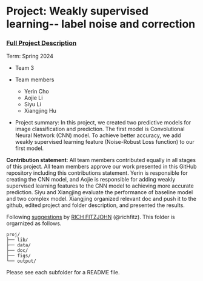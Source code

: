 # Project: Weakly supervised learning-- label noise and correction


### [Full Project Description](doc/project3_desc.md)

Term: Spring 2024

+ Team 3
+ Team members
	+ Yerin Cho
	+ Aojie Li
	+ Siyu Li
	+ Xiangjing Hu

+ Project summary: In this project, we created two predictive models for image classification and prediction. The first model is Convolutional Neural Network (CNN) model. To achieve better accuracy, we add weakly supervised learning feature (Noise-Robust Loss function) to our first model.
	
**Contribution statement**: All team members contributed equally in all stages of this project. All team members approve our work presented in this GitHub repository including this contributions statement. Yerin is responsible for creating the CNN model, and Aojie is responsible for adding weakly supervised learning features to the CNN model to achieving more accurate prediction. Siyu and Xiangjing evaluate the performance of baseline model and two complex model. Xiangjing organized relevant doc and push it to the github, edited project and folder description, and presented the results.

Following [suggestions](http://nicercode.github.io/blog/2013-04-05-projects/) by [RICH FITZJOHN](http://nicercode.github.io/about/#Team) (@richfitz). This folder is orgarnized as follows.

```
proj/
├── lib/
├── data/
├── doc/
├── figs/
└── output/
```

Please see each subfolder for a README file.
